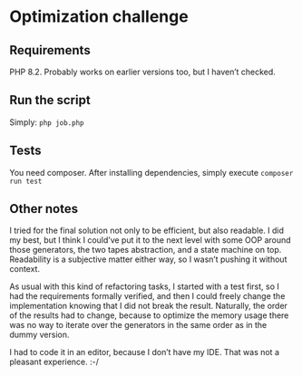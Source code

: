 # Optimization challenge

## Requirements

PHP 8.2. Probably works on earlier versions too, but I haven’t checked.

## Run the script

Simply: `php job.php`

## Tests

You need composer. After installing dependencies, simply execute `composer run test`

## Other notes

I tried for the final solution not only to be efficient, but also readable. I did my
best, but I think I could’ve put it to the next level with some OOP around those generators,
the two tapes abstraction, and a state machine on top. Readability is a subjective matter
either way, so I wasn’t pushing it without context.

As usual with this kind of refactoring tasks, I started with a test first, so I had
the requirements formally verified, and then I could freely change the implementation
knowing that I did not break the result.
Naturally, the order of the results had to change, because to optimize the memory usage
there was no way to iterate over the generators in the same order as in the dummy version.

I had to code it in an editor, because I don’t have my IDE. That was not a pleasant experience. :-/
